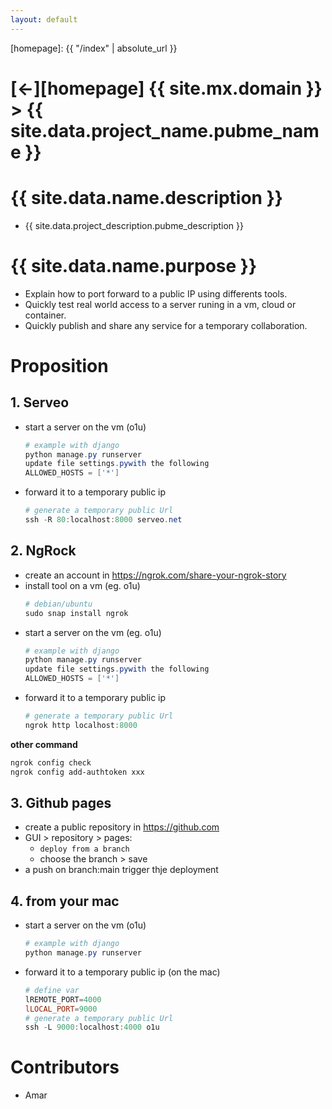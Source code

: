 ```yaml
---
layout: default
---
```



[//]: #(Reference)
[homepage]:   {{ "/index" | absolute_url }}

# [&larr;][homepage] {{ site.mx.domain }} > {{ site.data.project_name.pubme_name }}
# {{ site.data.name.description }}
- {{ site.data.project_description.pubme_description }}

# {{ site.data.name.purpose }}
- Explain how to port forward to a public IP using differents tools.
- Quickly test real world access to a server runing in a vm, cloud or container.
- Quickly publish and share any service for a temporary collaboration.

# Proposition

## 1. Serveo

- start a server on the vm (o1u)
  ```powershell
  # example with django
  python manage.py runserver
  update file settings.pywith the following
  ALLOWED_HOSTS = ['*']
  ```
- forward it to a temporary public ip
  ```powershell
  # generate a temporary public Url
  ssh -R 80:localhost:8000 serveo.net
  ```

## 2. NgRock

- create an account in https://ngrok.com/share-your-ngrok-story
- install tool on a vm (eg. o1u)
  ```powershell
  # debian/ubuntu
  sudo snap install ngrok
  ```
- start a server on the vm (eg. o1u)
  ```powershell
  # example with django
  python manage.py runserver
  update file settings.pywith the following
  ALLOWED_HOSTS = ['*']
  ```
- forward it to a temporary public ip
  ```powershell
  # generate a temporary public Url
  ngrok http localhost:8000
  ```
**other command**

```powershell
ngrok config check
ngrok config add-authtoken xxx
```


## 3. Github pages
- create a public repository in https://github.com
- GUI > repository > pages:
  - `deploy from a branch`
  - choose the branch > save
- a push on branch:main trigger thje deployment

## 4. from your mac

- start a server on the vm (o1u)
  ```powershell
  # example with django
  python manage.py runserver
  ```
- forward it to a temporary public ip (on the mac)
  ```powershell
  # define var
  lREMOTE_PORT=4000
  lLOCAL_PORT=9000
  # generate a temporary public Url
  ssh -L 9000:localhost:4000 o1u
  ```

# Contributors
- Amar
